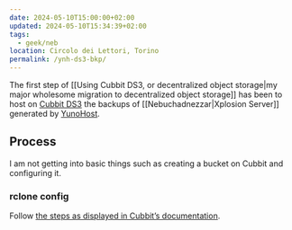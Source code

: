 ```yaml
---
date: 2024-05-10T15:00:00+02:00
updated: 2024-05-10T15:34:39+02:00
tags:
  - geek/neb
location: Circolo dei Lettori, Torino
permalink: /ynh-ds3-bkp/
---
```

The first step of [[Using Cubbit DS3, or decentralized object storage|my major wholesome migration to decentralized object storage]] has been to host on [Cubbit DS3](https://docs.cubbit.io/getting-started/what-is-cubbit-ds3 'What is Cubbit DS3?') the backups of [[Nebuchadnezzar|Xplosion Server]] generated by [YunoHost](https://yunohost.org 'What is YunoHost?').

## Process

I am not getting into basic things such as creating a bucket on Cubbit and configuring it.

### rclone config

Follow [the steps as displayed in Cubbit’s documentation](https://docs.cubbit.io/integrations/rclone 'Rclone config in Cubbit documentation').
